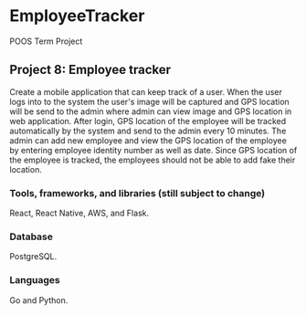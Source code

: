 # EmployeeTracker
POOS Term Project

## Project 8: Employee tracker

Create a mobile application that can keep track of a user. When the user logs into to the system the user's image will be captured and GPS location will be send to the admin where admin can view image and GPS location in web application. After login, GPS location of the employee will be tracked automatically by the system and send to the admin every 10 minutes. The admin can add new employee and view the GPS location of the employee by entering employee identity number as well as date. Since GPS location of the employee is tracked, the employees should not be able to add fake their location.

### Tools, frameworks, and libraries (still subject to change)
React, React Native, AWS, and Flask.

### Database
PostgreSQL.

### Languages
Go and Python.
